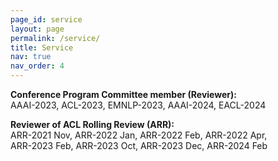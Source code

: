 ```yaml
---
page_id: service
layout: page
permalink: /service/
title: Service
nav: true
nav_order: 4
---
```


**Conference Program Committee member (Reviewer):**  
AAAI-2023, ACL-2023, EMNLP-2023, AAAI-2024, EACL-2024

**Reviewer of ACL Rolling Review (ARR):**  
ARR-2021 Nov, ARR-2022 Jan, ARR-2022 Feb, ARR-2022 Apr,  
ARR-2023 Feb, ARR-2023 Oct, ARR-2023 Dec, ARR-2024 Feb
